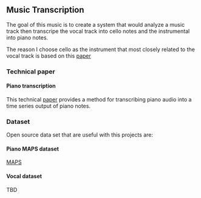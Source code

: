 ## Music Transcription

The goal of this music is to create a system that would analyze a music track then transcripe the vocal track into cello notes and the instrumental into piano notes.

The reason I choose cello as the instrument that most closely related to the vocal track is based on this [paper](https://newt.phys.unsw.edu.au/jw/reprints/Voicelikeness.pdf)

### Technical paper

#### Piano transcription
This technical [paper](https://arxiv.org/pdf/1710.11153.pdf) provides a method for transcribing piano audio into a time series output of piano notes.
   

### Dataset
Open source data set that are useful with this projects are:

#### Piano MAPS dataset
[MAPS](http://www.tsi.telecom-paristech.fr/aao/en/2010/07/08/maps-database-a-piano-database-for-multipitch-estimation-and-automatic-transcription-of-music/)


#### Vocal dataset
TBD